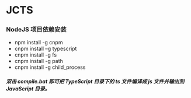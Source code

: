 # JCTS

### NodeJS 项目依赖安装
- npm install -g cnpm
- cnpm install –g typescript
- cnpm install -g fs
- cnpm install -g path
- cnpm install -g child_process

##### 双击 compile.bat 即可把 TypeScript 目录下的 ts 文件编译成 js 文件并输出到 JavaScript 目录。 